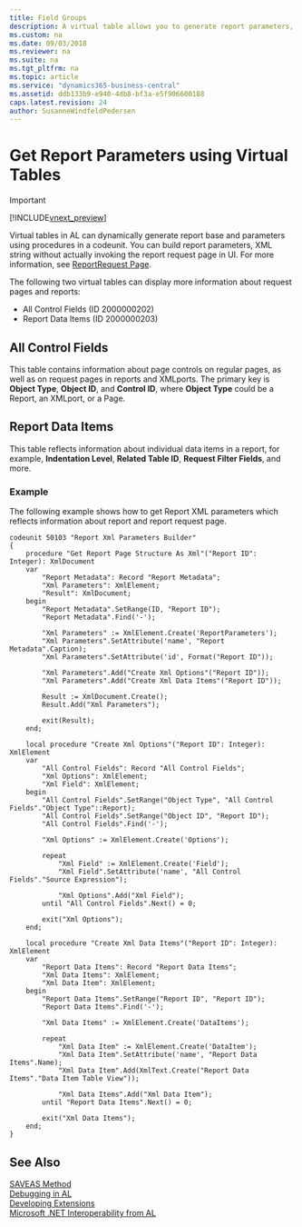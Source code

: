 ```yaml
---
title: Field Groups
description: A virtual table allows you to generate report parameters, XML string without invoking the report request page. 
ms.custom: na
ms.date: 09/03/2018
ms.reviewer: na
ms.suite: na
ms.tgt_pltfrm: na
ms.topic: article
ms.service: "dynamics365-business-central"
ms.assetid: ddb133b9-e940-4db8-bf3a-e5f906600188
caps.latest.revision: 24
author: SusanneWindfeldPedersen
---
```


# Get Report Parameters using Virtual Tables

> [!IMPORTANT]  
> [!INCLUDE[vnext_preview](includes/vnext_preview.md)]

Virtual tables in AL can dynamically generate report base and parameters using procedures in a codeunit. You can build report parameters, XML string without actually invoking the report request page in UI. For more information, see [ReportRequest Page](./methods/devenv-runrequestpage-method.md). 

The following two virtual tables can display more information about request pages and reports:

- All Control Fields (ID 2000000202)
- Report Data Items (ID 2000000203)

## All Control Fields 
This table contains information about page controls on regular pages, as well as on request pages in reports and XMLports. The primary key is **Object Type**, **Object ID**, and **Control ID**, where **Object Type** could be a Report, an XMLport, or a Page.

## Report Data Items 
This table reflects information about individual data items in a report, for example, **Indentation Level**, **Related Table ID**, **Request Filter Fields**, and more.

### Example
The following example shows how to get Report XML parameters which reflects information about report and report request page. 

```
codeunit 50103 "Report Xml Parameters Builder"
{
    procedure "Get Report Page Structure As Xml"("Report ID": Integer): XmlDocument
    var
        "Report Metadata": Record "Report Metadata";
        "Xml Parameters": XmlElement;
        "Result": XmlDocument;
    begin
        "Report Metadata".SetRange(ID, "Report ID");
        "Report Metadata".Find('-');

        "Xml Parameters" := XmlElement.Create('ReportParameters');
        "Xml Parameters".SetAttribute('name', "Report Metadata".Caption);
        "Xml Parameters".SetAttribute('id', Format("Report ID"));

        "Xml Parameters".Add("Create Xml Options"("Report ID"));
        "Xml Parameters".Add("Create Xml Data Items"("Report ID"));

        Result := XmlDocument.Create();
        Result.Add("Xml Parameters");

        exit(Result);
    end;

    local procedure "Create Xml Options"("Report ID": Integer): XmlElement
    var
        "All Control Fields": Record "All Control Fields";
        "Xml Options": XmlElement;
        "Xml Field": XmlElement;
    begin
        "All Control Fields".SetRange("Object Type", "All Control Fields"."Object Type"::Report);
        "All Control Fields".SetRange("Object ID", "Report ID");
        "All Control Fields".Find('-');

        "Xml Options" := XmlElement.Create('Options');

        repeat
            "Xml Field" := XmlElement.Create('Field');
            "Xml Field".SetAttribute('name', "All Control Fields"."Source Expression");

            "Xml Options".Add("Xml Field");
        until "All Control Fields".Next() = 0;

        exit("Xml Options");
    end;

    local procedure "Create Xml Data Items"("Report ID": Integer): XmlElement
    var
        "Report Data Items": Record "Report Data Items";
        "Xml Data Items": XmlElement;
        "Xml Data Item": XmlElement;
    begin
        "Report Data Items".SetRange("Report ID", "Report ID");
        "Report Data Items".Find('-');

        "Xml Data Items" := XmlElement.Create('DataItems');

        repeat
            "Xml Data Item" := XmlElement.Create('DataItem');
            "Xml Data Item".SetAttribute('name', "Report Data Items".Name);
            "Xml Data Item".Add(XmlText.Create("Report Data Items"."Data Item Table View"));

            "Xml Data Items".Add("Xml Data Item");
        until "Report Data Items".Next() = 0;

        exit("Xml Data Items");
    end;
}
```

## See Also
[SAVEAS Method](./methods/devenv-saveas-method.md)  
[Debugging in AL](devenv-debugging.md)  
[Developing Extensions](devenv-dev-overview.md)  
[Microsoft .NET Interoperability from AL](devenv-get-started-call-dotnet-from-al.md)  
